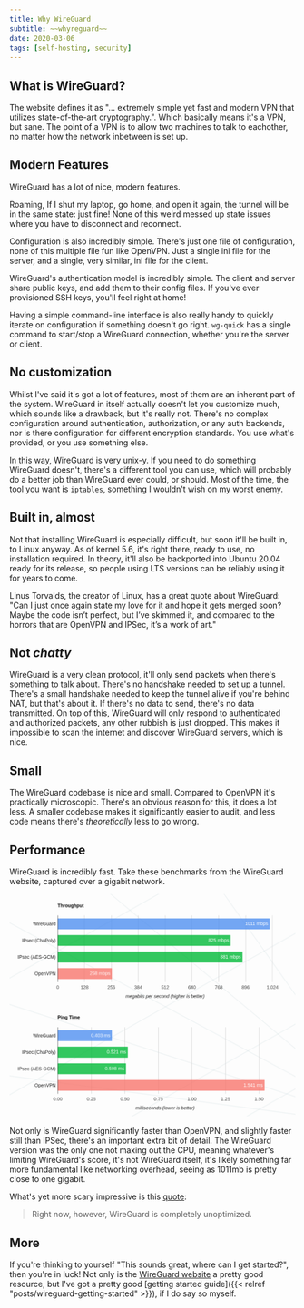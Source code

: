 ```yaml
---
title: Why WireGuard
subtitle: ~~whyreguard~~
date: 2020-03-06
tags: [self-hosting, security]
---
```


## What is WireGuard?

The website defines it as "... extremely simple yet fast and modern VPN that utilizes state-of-the-art cryptography.". Which basically means it's a VPN, but sane. The point of a VPN is to allow two machines to talk to eachother, no matter how the network inbetween is set up.

## Modern Features

WireGuard has a lot of nice, modern features.

Roaming, If I shut my laptop, go home, and open it again, the tunnel will be in the same state: just fine! None of this weird messed up state issues where you have to disconnect and reconnect.

Configuration is also incredibly simple. There's just one file of configuration, none of this multiple file fun like OpenVPN. Just a single ini file for the server, and a single, very similar, ini file for the client.

WireGuard's authentication model is incredibly simple. The client and server share public keys, and add them to their config files. If you've ever provisioned SSH keys, you'll feel right at home!

Having a simple command-line interface is also really handy to quickly iterate on configuration if something doesn't go right. `wg-quick` has a single command to start/stop a WireGuard connection, whether you're the server or client.

## No customization

Whilst I've said it's got a lot of features, most of them are an inherent part of the system. WireGuard in itself actually doesn't let you customize much, which sounds like a drawback, but it's really not. There's no complex configuration around authentication, authorization, or any auth backends, nor is there configuration for different encryption standards. You use what's provided, or you use something else.

In this way, WireGuard is very unix-y. If you need to do something WireGuard doesn't, there's a different tool you can use, which will probably do a better job than WireGuard ever could, or should. Most of the time, the tool you want is `iptables`, something I wouldn't wish on my worst enemy.

## Built in, almost

Not that installing WireGuard is especially difficult, but soon it'll be built in, to Linux anyway. As of kernel 5.6, it's right there, ready to use, no installation required. In theory, it'll also be backported into Ubuntu 20.04 ready for its release, so people using LTS versions can be reliably using it for years to come.

Linus Torvalds, the creator of Linux, has a great quote about WireGuard: "Can I just once again state my love for it and hope it gets merged soon? Maybe the code isn’t perfect, but I’ve skimmed it, and compared to the horrors that are OpenVPN and IPSec, it’s a work of art."

## Not _chatty_

WireGuard is a very clean protocol, it'll only send packets when there's something to talk about. There's no handshake needed to set up a tunnel. There's a small handshake needed to keep the tunnel alive if you're behind NAT, but that's about it.  If there's no data to send, there's no data transmitted. On top of this, WireGuard will only respond to authenticated and authorized packets, any other rubbish is just dropped. This makes it impossible to scan the internet and discover WireGuard servers, which is nice.

## Small

The WireGuard codebase is nice and small. Compared to OpenVPN it's practically microscopic. There's an obvious reason for this, it does a lot less. A smaller codebase makes it significantly easier to audit, and less code means there's _theoretically_ less to go wrong.

## Performance

WireGuard is incredibly fast. Take these benchmarks from the WireGuard website, captured over a gigabit network.

![WireGuard benchmarks. [src](https://www.wireguard.com/performance/#results)](charts.png)

Not only is WireGuard significantly faster than OpenVPN, and slightly faster still than IPSec, there's an important extra bit of detail. The WireGuard version was the only one not maxing out the CPU, meaning whatever's limiting WireGuard's score, it's not WireGuard itself, it's likely something far more fundamental like networking overhead, seeing as 1011mb is pretty close to one gigabit.

What's yet more scary impressive is this [quote](https://www.wireguard.com/performance/#performance-roadmap):

> Right now, however, WireGuard is completely unoptimized.

## More

If you're thinking to yourself "This sounds great, where can I get started?", then you're in luck! Not only is the [WireGuard website](https://www.wireguard.com/) a pretty good resource, but I've got a pretty good [getting started guide]({{< relref "posts/wireguard-getting-started" >}}), if I do say so myself.
